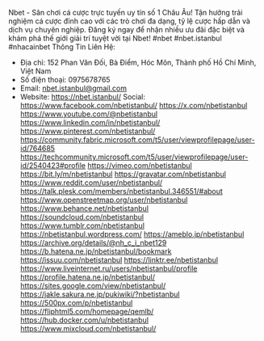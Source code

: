 Nbet - Sân chơi cá cược trực tuyến uy tín số 1 Châu Âu! Tận hưởng trải nghiệm cá cược đỉnh cao với các trò chơi đa dạng, tỷ lệ cược hấp dẫn và dịch vụ chuyên nghiệp. Đăng ký ngay để nhận nhiều ưu đãi đặc biệt và khám phá thế giới giải trí tuyệt vời tại Nbet!
#nbet #nbet.istanbul  #nhacainbet
Thông Tin Liên Hệ:
- Địa chỉ: 152 Phan Văn Đối, Bà Điểm, Hóc Môn, Thành phố Hồ Chí Minh, Việt Nam
- Số điện thoại: 0975678765
- Email: nbet.istanbul@gmail.com
- Website: https://nbet.istanbul/
Social:
https://www.facebook.com/nbetistanbul/
https://x.com/nbetistanbul
https://www.youtube.com/@nbetistanbul
https://www.linkedin.com/in/nbetistanbul/
https://www.pinterest.com/nbetistanbul/
https://community.fabric.microsoft.com/t5/user/viewprofilepage/user-id/764685
https://techcommunity.microsoft.com/t5/user/viewprofilepage/user-id/2540423#profile
https://vimeo.com/nbetistanbul
https://bit.ly/m/nbetistanbul
https://gravatar.com/nbetistanbul
https://www.reddit.com/user/nbetistanbul/
https://talk.plesk.com/members/nbetistanbul.346551/#about
https://www.openstreetmap.org/user/nbetistanbul
https://www.behance.net/nbetistanbul
https://soundcloud.com/nbetistanbul
https://www.tumblr.com/nbetistanbul
https://nbetistanbul.wordpress.com/
https://ameblo.jp/nbetistanbul
https://archive.org/details/@nh_c_i_nbet129
https://b.hatena.ne.jp/nbetistanbul/bookmark
https://issuu.com/nbetistanbul
https://linktr.ee/nbetistanbul
https://www.liveinternet.ru/users/nbetistanbul/profile
https://profile.hatena.ne.jp/nbetistanbul/
https://sites.google.com/view/nbetistanbul/
https://jakle.sakura.ne.jp/pukiwiki/?nbetistanbul
https://500px.com/p/nbetistanbul
https://fliphtml5.com/homepage/qemlb/
https://hub.docker.com/u/nbetistanbul
https://www.mixcloud.com/nbetistanbul/